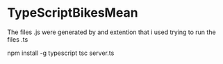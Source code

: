 # TypeScriptBikesMean

The files .js were generated by and extention that i used trying to run the files .ts

npm install -g typescript
tsc server.ts